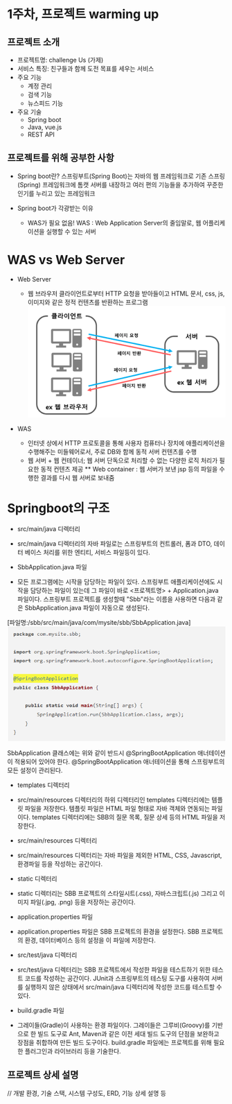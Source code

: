 # 1주차, 프로젝트 warming up

<!-- 필수 항목 -->


## 프로젝트 소개

* 프로젝트명: challenge Us (가제)
* 서비스 특징: 친구들과 함께 도전 목표를 세우는 서비스
* 주요 기능
  - 계정 관리
  - 검색 기능
  - 뉴스피드 기능
* 주요 기술
  - Spring boot
  - Java, vue.js
  - REST API

<!-- 자유 양식 -->

## 프로젝트를 위해 공부한 사항
* Spring boot란?
 스프링부트(Spring Boot)는 자바의 웹 프레임워크로 기존 스프링(Spring) 프레임워크에 톰캣 서버를 내장하고 여러 편의 기능들을 추가하여 꾸준한 인기를 누리고 있는 프레임워크

* Spring boot가 각광받는 이유
   - WAS가 필요 없음!
 WAS : Web Application Server의 줄임말로, 웹 어플리케이션을 실행할 수 있는 서버
 
<!-- 자유 양식 -->

# WAS vs Web Server
* Web Server
  - 웹 브라우저 클라이언트로부터 HTTP 요청을 받아들이고 HTML 문서, css, js, 이미지와 같은 정적 컨텐츠를 반환하는 프로그램
 ![image.png](./image.png)

* WAS
  - 인터넷 상에서 HTTP 프로토콜을 통해 사용자 컴퓨터나 장치에 애플리케이션을 수행해주는 미들웨어로서, 주로 DB와 함께 동적 서버 컨텐츠를 수행
  - 웹 서버 + 웹 컨테이너; 웹 서버 단독으로 처리할 수 없는 다양한 로직 처리가 필요한 동적 컨텐츠 제공
  ** Web container : 웹 서버가 보낸 jsp 등의 파일을 수행한 결과를 다시 웹 서버로 보내줌

# Springboot의 구조
* src/main/java 디렉터리
 - src/main/java 디렉터리의 자바 파일로는 스프링부트의 컨트롤러, 폼과 DTO, 데이터 베이스 처리를 위한 엔티티, 서비스 파일등이 있다.
 
* SbbApplication.java 파일
 - 모든 프로그램에는 시작을 담당하는 파일이 있다. 스프링부트 애플리케이션에도 시작을 담당하는 파일이 있는데 그 파일이 바로 <프로젝트명> + Application.java 파일이다. 스프링부트 프로젝트를 생성할때 "Sbb"라는 이름을 사용하면 다음과 같은 SbbApplication.java 파일이 자동으로 생성된다.

[파일명:/sbb/src/main/java/com/mysite/sbb/SbbApplication.java]
![image-1.png](./image-1.png)

SbbApplication 클래스에는 위와 같이 반드시 @SpringBootApplication 애너테이션이 적용되어 있어야 한다. @SpringBootApplication 애너테이션을 통해 스프링부트의 모든 설정이 관리된다.

* templates 디렉터리
 - src/main/resources 디렉터리의 하위 디렉터리인 templates 디렉터리에는 템플릿 파일을 저장한다. 템플릿 파일은 HTML 파일 형태로 자바 객체와 연동되는 파일이다. templates 디렉터리에는 SBB의 질문 목록, 질문 상세 등의 HTML 파일을 저장한다.

* src/main/resources 디렉터리
 - src/main/resources 디렉터리는 자바 파일을 제외한 HTML, CSS, Javascript, 환경파일 등을 작성하는 공간이다.

* static 디렉터리
 - static 디렉터리는 SBB 프로젝트의 스타일시트(.css), 자바스크립트(.js) 그리고 이미지 파일(.jpg, .png) 등을 저장하는 공간이다.

* application.properties 파일
 - application.properties 파일은 SBB 프로젝트의 환경을 설정한다. SBB 프로젝트의 환경, 데이터베이스 등의 설정을 이 파일에 저장한다.

* src/test/java 디렉터리
 - src/test/java 디렉터리는 SBB 프로젝트에서 작성한 파일을 테스트하기 위한 테스트 코드를 작성하는 공간이다. JUnit과 스프링부트의 테스팅 도구를 사용하여 서버를 실행하지 않은 상태에서 src/main/java 디렉터리에 작성한 코드를 테스트할 수 있다.

* build.gradle 파일
 - 그레이들(Gradle)이 사용하는 환경 파일이다. 그레이들은 그루비(Groovy)를 기반으로 한 빌드 도구로 Ant, Maven과 같은 이전 세대 빌드 도구의 단점을 보완하고 장점을 취합하여 만든 빌드 도구이다. build.gradle 파일에는 프로젝트를 위해 필요한 플러그인과 라이브러리 등을 기술한다.


## 프로젝트 상세 설명

// 개발 환경, 기술 스택, 시스템 구성도, ERD, 기능 상세 설명 등

